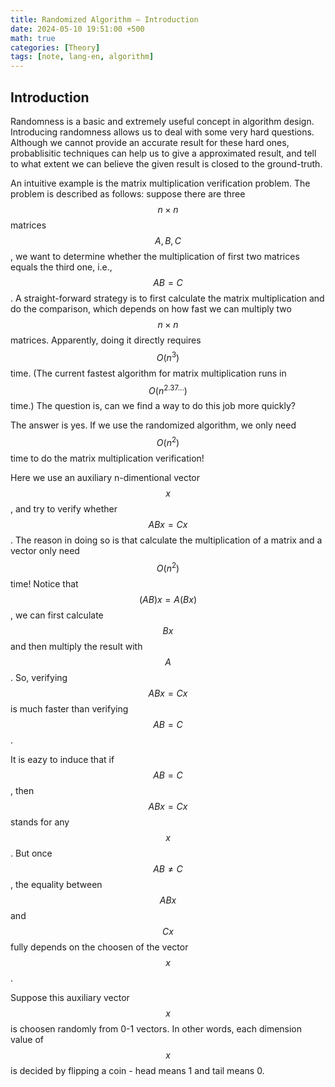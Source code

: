 ```yaml
---
title: Randomized Algorithm — Introduction
date: 2024-05-10 19:51:00 +500
math: true
categories: [Theory]
tags: [note, lang-en, algorithm]
---
```


## Introduction

Randomness is a basic and extremely useful concept in algorithm design. Introducing randomness allows us to deal with some very hard questions. Although we cannot provide an accurate result for these hard ones, probablisitic techniques can help us to give a approximated result, and tell to what extent we can believe the given result is closed to the ground-truth.

An intuitive example is the matrix multiplication verification problem. The problem is described as follows: suppose there are three $$ n \times n $$ matrices $$ A,B,C $$ , we want to determine whether the multiplication of first two matrices equals the third one, i.e., $$ AB=C $$ . A straight-forward strategy is to first calculate the matrix multiplication and do the comparison, which depends on how fast we can multiply two $$ n \times n $$ matrices. Apparently, doing it directly requires $$ O(n^3) $$ time. (The current fastest algorithm for matrix multiplication runs in $$ O(n^{2.37...}) $$ time.) The question is, can we find a way to do this job more quickly?

The answer is yes. If we use the randomized algorithm, we only need $$ O(n^2) $$ time to do the matrix multiplication verification! 

Here we use an auxiliary n-dimentional vector $$ x $$ , and try to verify whether $$ ABx=Cx $$ . The reason in doing so is that calculate the multiplication of a matrix and a vector only need $$ O(n^2) $$ time! Notice that $$ (AB)x = A(Bx) $$, we can first calculate $$ Bx $$ and then multiply the result with $$ A $$. So, verifying $$ ABx=Cx $$ is much faster than verifying $$ AB=C $$ .

It is eazy to induce that if $$ AB=C $$ , then $$ ABx=Cx $$ stands for any $$ x $$ . But once $$ AB \neq C $$, the equality between $$ ABx $$ and $$ Cx $$ fully depends on the choosen of the vector $$ x $$.

Suppose this auxiliary vector $$ x $$ is choosen randomly from 0-1 vectors. In other words, each dimension value of $$ x $$ is decided by flipping a coin - head means 1 and tail means 0. 